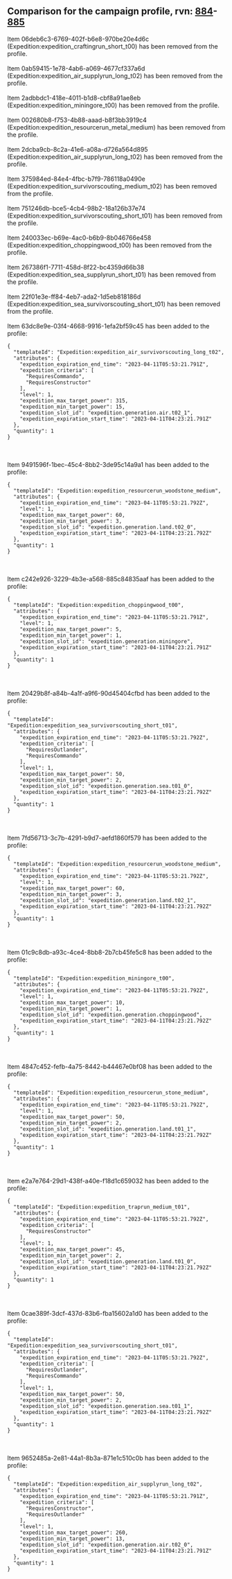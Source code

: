 ## Comparison for the campaign profile, rvn: [884](https://github.com/PRO100KatYT/FortniteProfileRevisions/tree/main/profiles/campaign/884%20campaign.json)-[885](https://github.com/PRO100KatYT/FortniteProfileRevisions/tree/main/profiles/campaign/885%20campaign.json)

Item 06deb6c3-6769-402f-b6e8-970be20e4d6c (Expedition:expedition_craftingrun_short_t00) has been removed from the profile.
<br><br>
Item 0ab59415-1e78-4ab6-a069-4677cf337a6d (Expedition:expedition_air_supplyrun_long_t02) has been removed from the profile.
<br><br>
Item 2adbbdc1-418e-4011-b1d8-cbf8a91ae8eb (Expedition:expedition_miningore_t00) has been removed from the profile.
<br><br>
Item 002680b8-f753-4b88-aaad-b8f3bb3919c4 (Expedition:expedition_resourcerun_metal_medium) has been removed from the profile.
<br><br>
Item 2dcba9cb-8c2a-41e6-a08a-d726a564d895 (Expedition:expedition_air_supplyrun_long_t02) has been removed from the profile.
<br><br>
Item 375984ed-84e4-4fbc-b7f9-786118a0490e (Expedition:expedition_survivorscouting_medium_t02) has been removed from the profile.
<br><br>
Item 751246db-bce5-4cb4-98b2-18a126b37e74 (Expedition:expedition_survivorscouting_short_t01) has been removed from the profile.
<br><br>
Item 240033ec-b69e-4ac0-b6b9-8b046766e458 (Expedition:expedition_choppingwood_t00) has been removed from the profile.
<br><br>
Item 267386f1-7711-458d-8f22-bc4359d66b38 (Expedition:expedition_sea_supplyrun_short_t01) has been removed from the profile.
<br><br>
Item 22f01e3e-ff84-4eb7-ada2-1d5eb818186d (Expedition:expedition_sea_survivorscouting_short_t01) has been removed from the profile.
<br><br>
Item 63dc8e9e-03f4-4668-9916-1efa2bf59c45 has been added to the profile:

```
{
  "templateId": "Expedition:expedition_air_survivorscouting_long_t02",
  "attributes": {
    "expedition_expiration_end_time": "2023-04-11T05:53:21.791Z",
    "expedition_criteria": [
      "RequiresCommando",
      "RequiresConstructor"
    ],
    "level": 1,
    "expedition_max_target_power": 315,
    "expedition_min_target_power": 15,
    "expedition_slot_id": "expedition.generation.air.t02_1",
    "expedition_expiration_start_time": "2023-04-11T04:23:21.791Z"
  },
  "quantity": 1
}
```

<br><br>
Item 9491596f-1bec-45c4-8bb2-3de95c14a9a1 has been added to the profile:

```
{
  "templateId": "Expedition:expedition_resourcerun_woodstone_medium",
  "attributes": {
    "expedition_expiration_end_time": "2023-04-11T05:53:21.792Z",
    "level": 1,
    "expedition_max_target_power": 60,
    "expedition_min_target_power": 3,
    "expedition_slot_id": "expedition.generation.land.t02_0",
    "expedition_expiration_start_time": "2023-04-11T04:23:21.792Z"
  },
  "quantity": 1
}
```

<br><br>
Item c242e926-3229-4b3e-a568-885c84835aaf has been added to the profile:

```
{
  "templateId": "Expedition:expedition_choppingwood_t00",
  "attributes": {
    "expedition_expiration_end_time": "2023-04-11T05:53:21.791Z",
    "level": 1,
    "expedition_max_target_power": 5,
    "expedition_min_target_power": 1,
    "expedition_slot_id": "expedition.generation.miningore",
    "expedition_expiration_start_time": "2023-04-11T04:23:21.791Z"
  },
  "quantity": 1
}
```

<br><br>
Item 20429b8f-a84b-4a1f-a9f6-90d45404cfbd has been added to the profile:

```
{
  "templateId": "Expedition:expedition_sea_survivorscouting_short_t01",
  "attributes": {
    "expedition_expiration_end_time": "2023-04-11T05:53:21.792Z",
    "expedition_criteria": [
      "RequiresOutlander",
      "RequiresCommando"
    ],
    "level": 1,
    "expedition_max_target_power": 50,
    "expedition_min_target_power": 2,
    "expedition_slot_id": "expedition.generation.sea.t01_0",
    "expedition_expiration_start_time": "2023-04-11T04:23:21.792Z"
  },
  "quantity": 1
}
```

<br><br>
Item 7fd56713-3c7b-4291-b9d7-aefd1860f579 has been added to the profile:

```
{
  "templateId": "Expedition:expedition_resourcerun_woodstone_medium",
  "attributes": {
    "expedition_expiration_end_time": "2023-04-11T05:53:21.792Z",
    "level": 1,
    "expedition_max_target_power": 60,
    "expedition_min_target_power": 3,
    "expedition_slot_id": "expedition.generation.land.t02_1",
    "expedition_expiration_start_time": "2023-04-11T04:23:21.792Z"
  },
  "quantity": 1
}
```

<br><br>
Item 01c9c8db-a93c-4ce4-8bb8-2b7cb45fe5c8 has been added to the profile:

```
{
  "templateId": "Expedition:expedition_miningore_t00",
  "attributes": {
    "expedition_expiration_end_time": "2023-04-11T05:53:21.792Z",
    "level": 1,
    "expedition_max_target_power": 10,
    "expedition_min_target_power": 1,
    "expedition_slot_id": "expedition.generation.choppingwood",
    "expedition_expiration_start_time": "2023-04-11T04:23:21.792Z"
  },
  "quantity": 1
}
```

<br><br>
Item 4847c452-fefb-4a75-8442-b44467e0bf08 has been added to the profile:

```
{
  "templateId": "Expedition:expedition_resourcerun_stone_medium",
  "attributes": {
    "expedition_expiration_end_time": "2023-04-11T05:53:21.792Z",
    "level": 1,
    "expedition_max_target_power": 50,
    "expedition_min_target_power": 2,
    "expedition_slot_id": "expedition.generation.land.t01_1",
    "expedition_expiration_start_time": "2023-04-11T04:23:21.792Z"
  },
  "quantity": 1
}
```

<br><br>
Item e2a7e764-29d1-438f-a40e-f18d1c659032 has been added to the profile:

```
{
  "templateId": "Expedition:expedition_traprun_medium_t01",
  "attributes": {
    "expedition_expiration_end_time": "2023-04-11T05:53:21.792Z",
    "expedition_criteria": [
      "RequiresConstructor"
    ],
    "level": 1,
    "expedition_max_target_power": 45,
    "expedition_min_target_power": 2,
    "expedition_slot_id": "expedition.generation.land.t01_0",
    "expedition_expiration_start_time": "2023-04-11T04:23:21.792Z"
  },
  "quantity": 1
}
```

<br><br>
Item 0cae389f-3dcf-437d-83b6-fba15602a1d0 has been added to the profile:

```
{
  "templateId": "Expedition:expedition_sea_survivorscouting_short_t01",
  "attributes": {
    "expedition_expiration_end_time": "2023-04-11T05:53:21.792Z",
    "expedition_criteria": [
      "RequiresOutlander",
      "RequiresCommando"
    ],
    "level": 1,
    "expedition_max_target_power": 50,
    "expedition_min_target_power": 2,
    "expedition_slot_id": "expedition.generation.sea.t01_1",
    "expedition_expiration_start_time": "2023-04-11T04:23:21.792Z"
  },
  "quantity": 1
}
```

<br><br>
Item 9652485a-2e81-44a1-8b3a-871e1c510c0b has been added to the profile:

```
{
  "templateId": "Expedition:expedition_air_supplyrun_long_t02",
  "attributes": {
    "expedition_expiration_end_time": "2023-04-11T05:53:21.791Z",
    "expedition_criteria": [
      "RequiresConstructor",
      "RequiresOutlander"
    ],
    "level": 1,
    "expedition_max_target_power": 260,
    "expedition_min_target_power": 13,
    "expedition_slot_id": "expedition.generation.air.t02_0",
    "expedition_expiration_start_time": "2023-04-11T04:23:21.791Z"
  },
  "quantity": 1
}
```

<br><br>

